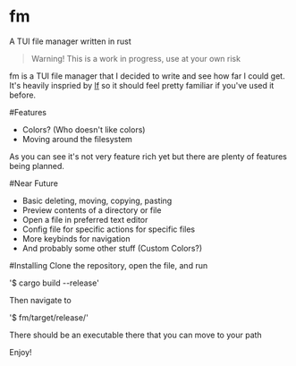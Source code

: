 # fm
A TUI file manager written in rust

> Warning! This is a work in progress, use at your own risk

fm is a TUI file manager that I decided to write and see how far I could get. It's heavily inspried by [lf](https://github.com/gokcehan/lf) so it should feel pretty familiar if you've used it before.

#Features
- Colors? (Who doesn't like colors)
- Moving around the filesystem

As you can see it's not very feature rich yet but there are plenty of features being planned.

#Near Future
- Basic deleting, moving, copying, pasting 
- Preview contents of a directory or file
- Open a file in preferred text editor
- Config file for specific actions for specific files
- More keybinds for navigation
- And probably some other stuff (Custom Colors?)

#Installing
Clone the repository, open the file, and run

'$ cargo build --release'

Then navigate to 

'$ fm/target/release/'

There should be an executable there that you can move to your path

Enjoy!
